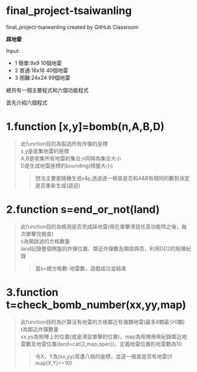 # final_project-tsaiwanling
final_project-tsaiwanling created by GitHub Classroom

**踩地雷**

Input:
* 1 簡單:9x9 10個地雷
* 2 普通:16x16 40個地雷
* 3 困難:24x24 99個地雷

總共有一個主要程式和六個功能程式

首先介紹六個程式

# 1.function [x,y]=bomb(n,A,B,D)
> 此function目的為製造所有炸彈的座標  
> x,y是收集地雷的座標  
> A,B是收集所有地雷的集合,n同時為集合大小  
> D是生成地雷座標的bounding(棋盤大小)  
>> 想法主要是隨機生成x&y,透過逐一檢查是否和A&B有相同的數對決定是否重新生成(遞迴)
# 2.function s=end_or_not(land)
> 此function目的為檢測是否完成踩地雷(用在單擊滑鼠任意功能時之後，每次單擊完檢查)  
> s為開啟過的方格數量  
> land記錄整個棋盤的炸彈位置、鄰近炸彈數及開啟與否，利用D*D*2的矩陣紀錄
>> 當s=總方格數-地雷數，遊戲成功並結束
# 3.function t=check_bomb_number(xx,yy,map)
> 此function目的為計算沒有地雷的方格鄰近有幾顆地雷(最多8顆最少0顆)  
> t為鄰近炸彈數量  
> xx,yy為矩陣上的位置(或是滑鼠單擊的位置)，map為矩陣用來紀錄鄰近地雷數及地雷位置(land=cat(2,map,open))，定義地雷位置的地雷數為10  
>> 令X，Y為(xx,yy)周遭八格的座標，並逐一檢查是否有地雷(if map(X,Y)==10)
